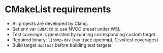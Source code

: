 # CMakeList requirements

- All projects are developed by Clang.
- Set env var `CUDACXX` to use NVCC preset under WSL.
- Test coverage is generated by running corresponding custom target.
- Required binary: `libomp-dev` (ray trace openmp), `llvm`(test coverages)
- Build target `doctest` before building test targets